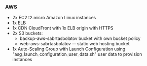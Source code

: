 ### AWS
- 2x EC2 t2.micro Amazon Linux instances
- 1x ELB
- 1x CDN CloudFront with 1x ELB origin with HTTPS
- 2x S3 buckets:
  - backup-aws-sabrtasbolatov bucket with own bucket policy
  - web-aws-sabrtasbolatov -- static web hosting bucket
- 1x Auto-Scaling Group with Launch Configuration using "asg_launch_configuration_user_data.sh" user data to provision instances
